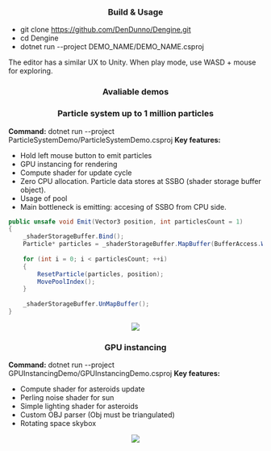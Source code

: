 

### <p align="center">Build & Usage</p>

 - git clone https://github.com/DenDunno/Dengine.git
 - cd Dengine
 - dotnet run --project DEMO_NAME/DEMO_NAME.csproj 

The editor has a similar UX to Unity. When play mode, use WASD + mouse for exploring.
 
 ### <p align="center">Avaliable demos</p>
  ### <p align="center">Particle system up to 1 million particles</p>
 **Command:** dotnet run --project ParticleSystemDemo/ParticleSystemDemo.csproj
 **Key features:**

 - Hold left mouse button to emit particles 
 - GPU instancing for rendering
 - Compute shader for update cycle
 - Zero CPU allocation. Particle data stores at SSBO (shader storage buffer object).
 - Usage of pool
 - Main bottleneck is emitting: accesing of SSBO from CPU side.

```c#
public unsafe void Emit(Vector3 position, int particlesCount = 1)
{ 
    _shaderStorageBuffer.Bind();
    Particle* particles = _shaderStorageBuffer.MapBuffer(BufferAccess.WriteOnly);
    
    for (int i = 0; i < particlesCount; ++i)
    {
        ResetParticle(particles, position);
        MovePoolIndex();
    }
    
    _shaderStorageBuffer.UnMapBuffer();
}
```
<p align="center">
<img src="https://dunnospace.com/images/particleSystem/particleSystem.gif?raw=true"/>
</p>



   ### <p align="center">GPU instancing</p>
 **Command:** dotnet run --project GPUInstancingDemo/GPUInstancingDemo.csproj
 **Key features:**
 
 - Compute shader for asteroids update
 - Perling noise shader for sun 
- Simple lighting shader for asteroids
 - Custom OBJ parser (Obj must be triangulated)
 - Rotating space skybox

  <p align="center">
<img src="https://dunnospace.com/images/gpuInstancing/gpuInstancing.gif?raw=true"/>
</p>

